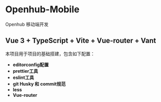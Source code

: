 # Openhub-Mobile

Openhub 移动端开发

## Vue 3 + TypeScript + Vite + Vue-router + Vant

本项目用于项目的基础搭建，包含如下配置：

- **editorconfig配置**
- **prettier工具**
- **eslint工具**
- **git Husky 和 commit规范**
- **less**
- **Vue-router**

